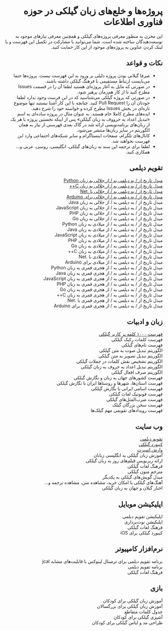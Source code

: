 <div dir="rtl">

# پروژه‌ها و خلع‌های زبان گیلکی در حوزه فناوری اطلاعات
این مخزن به منظوز معرفی پروژه‌های گیلکی و همچنین معرفی نیازهای موجود به توسعه‌دهندگان ساخته شده است. شما می‌توانید با مشارکت در تکمیل این فهرست و یا لینک کردن عناوین به پروژه‌های موجود از این کار حمایت کنید.
<br/>

## نکات و قواعد
* صرفا گیلانی بودن پروژه دلیلی بر ورود به این فهرست نیست. پروژه‌ها حتما می‌بایست ارتباط مستقیمی با فرهنگ گیلکی داشته باشند.
* در صورتی که مایل به آغاز پروژه‌ای هستید لطفا آن را در قسمت Issues مطرح کنید تا از کار هم‌زمان پرهیز شود.
* در صورتی که پروژه گیلکی می‌شناسید که در این فرست وجود ندارد لطفا خودتان آن را Pull Request کنید. چنانچه با این کار آشنا نیستید تنها موضوع تازه‌ای در بخش Issues مطرح کرده و خواسته خود را شرح دهید.
* ایده‌های مطرح کاملا خام هستند. به عنوان مثال در پروژه ساده‌ای به اسم «تبدیل اعداد به حرووف به زبان گیلکی» پس از اینکه نخستین پروژه با هر یک از زبان‌های برنامه‌نویسی ارائه شد در گاک بعدی فهرستی از نیاز به همان الگوریتم در سایر زبان‌ها منتشر می‌شود.
* کانال‌های تلگرام، صفحات اینستاگرام و سایر شبکه‌های اجتماعی وارد این فهرست نخواهند شد.
* لطفا برای ترجمه این سند به زبان‌های گیلکی، انگلیسی، روسی، عربی و... همکاری کنید.


## تقویم دیلمی
[مبدل تاریخ از / به دیلمی به / از جلالی به زبان Python](https://github.com/Jangal/python-dilami-calendar)
<br/>
[مبدل تاریخ از / به دیلمی به / از جلالی به زبان C++](https://github.com/Jangal/Dilami-Calendar-C-)
<br/>
[مبدل تاریخ از / به دیلمی به / از جلالی با .Net](https://github.com/Jangal/Dilami-Calendar-.Net)
<br/>
[مبدل تاریخ از / به دیلمی به / از جلالی برای Arduino](https://github.com/Jangal/Dilami-Calendar-Arduino)
<br/>
مبدل تاریخ از / به دیلمی به / از جلالی به زبان Java
<br/>
مبدل تاریخ از / به دیلمی به / از جلالی به زبان JavaScript
<br/>
مبدل تاریخ از / به دیلمی به / از جلالی به زبان PHP
<br/>
مبدل تاریخ از / به دیلمی به / از جلالی به زبان Go
<br/>
مبدل تاریخ از / به دیلمی به / از میلادی به زبان Python
<br/>
مبدل تاریخ از / به دیلمی به / از میلادی به زبان Java
<br/>
مبدل تاریخ از / به دیلمی به / از میلادی به زبان JavaScript
<br/>
مبدل تاریخ از / به دیلمی به / از میلادی به زبان PHP
<br/>
مبدل تاریخ از / به دیلمی به / از میلادی به زبان Go
<br/>
مبدل تاریخ از / به دیلمی به / از میلادی به زبان C++
<br/>
مبدل تاریخ از / به دیلمی به / از میلادی با .Net
<br/>
مبدل تاریخ از / به دیلمی به / از میلادی برای Arduino
<br/>
مبدل تاریخ از / به دیلمی به / از هجری قمری به زبان Python
<br/>
مبدل تاریخ از / به دیلمی به / از هجری قمری به زبان Java
<br/>
مبدل تاریخ از / به دیلمی به / از هجری قمری به زبان JavaScript
<br/>
مبدل تاریخ از / به دیلمی به / از هجری قمری به زبان PHP
<br/>
مبدل تاریخ از / به دیلمی به / از هجری قمری به زبان Go
<br/>
مبدل تاریخ از / به دیلمی به / از هجری قمری به زبان C++
<br/>
مبدل تاریخ از / به دیلمی به / از هجری قمری با .Net
<br/>
مبدل تاریخ از / به دیلمی به / از هجری قمری برای Arduino
<br/>


## زبان و ادبیات
[فهرست ۱۰۰۰ کلمه پر کاربر گیلکی](https://github.com/LordArma/Top-1000-Words-in-Gilaki)
<br/>
فهرست کلمات رکیک گیلکی
<br/>
فهرست نام‌های گیلکی
<br/>
الگوریتم تبدیل صوت به متن گیلکی
<br/>
الگوریتم تبدیل تصویر به متن گیلکی
<br/>
الگوریتم تشخیص نقش کلمات در جملات گیلکی
<br/>
الگوریتم تبدیل اعداد به حروف به زبان گیلکی
<br/>
الگوریتم صرف افعال گیلکی
<br/>
فهرست کشورهای جهان به زبان و نگارش گیلکی
<br/>
فهرست استان‌ها، شهرها و روستاها ایران با نگارش گیلکی
<br/>
فهرست اسامی ایرانی با نگارش گیلکی
<br/>
فهرست فونوتیک لغات گیلکی
<br/>
فهرست ضرب‌المثل‌های گیلکی
<br/>
فهرست سخن بزرگان گیلک
<br/>
فهرست رویدادهای تقویمی مهم گیلک‌ها
<br/>


## وب سایت
[تقویم دیلمی](https://giltime.ir/)
<br/>
[کیبورد گیلکی](https://gilakikeyboard.ir/)
<br/>
[وارش اسپرت](https://varesh-sport.com)
<br/>
آموزش زبان گیلکی به انگلیسی زبانان
<br/>
ارائه زیرنویس فیلم‌های روز به زبان گیلکی
<br/>
فرهنگ لغات گیلکی
<br/>
مترجم متون گیلکی
<br/>
مبدل گویش‌های گیلکی به یکدیگر
<br/>
آهنگ‌های گیلکی با امکان خرید، مشاهده متن، مشاهده ترجمه و...
<br/>
اخبار گیلان و جهان به زبان گیلکی
<br/>

## اپلیکیشن موبایل
اپلیکیشن تقویم دیلمی
<br/>
اپلیکیشن نوت‌برداری
<br/>
فرهنگ لغات گیلکی
<br/>
کیبورد گیلکی برای iOS
<br/>


## نرم‌افزار کامپیوتر
برنامه تقویم دیلمی برای ترمینال لینوکس با قابلیت‌های مشابه jcal
<br/>
برنامه تقویم دیلمی
<br/>
فرهنگ لغات گیلکی
<br/>


## بازی
آموزش زبان گیلکی برای کودکان
<br/>
آموزش زبان گیلکی برای بزرگسالان
<br/>
جدول کلمات متقاطع
<br/>
آشپزی گیلکی برای کودکان
<br/>
طراحی مد و لباس گیلکی برای کودکان
<br/>
</div>
